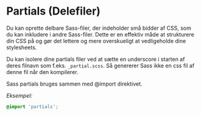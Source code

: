 # Partials (Delefiler)

Du kan oprette delbare Sass-filer, der indeholder små bidder af CSS, som du kan inkludere i andre Sass-filer. Dette er en effektiv måde at strukturere din CSS på og gør det lettere og mere overskueligt at vedligeholde dine stylesheets. 

Du kan isolere dine partials filer ved at sætte en underscore i starten af deres filnavn som f.eks. `_partial.scss`. Så genererer Sass ikke en css fil af denne fil når den kompilerer.

Sass partials bruges sammen med @import direktivet.

*Eksempel:*

```scss
@import 'partials';
```